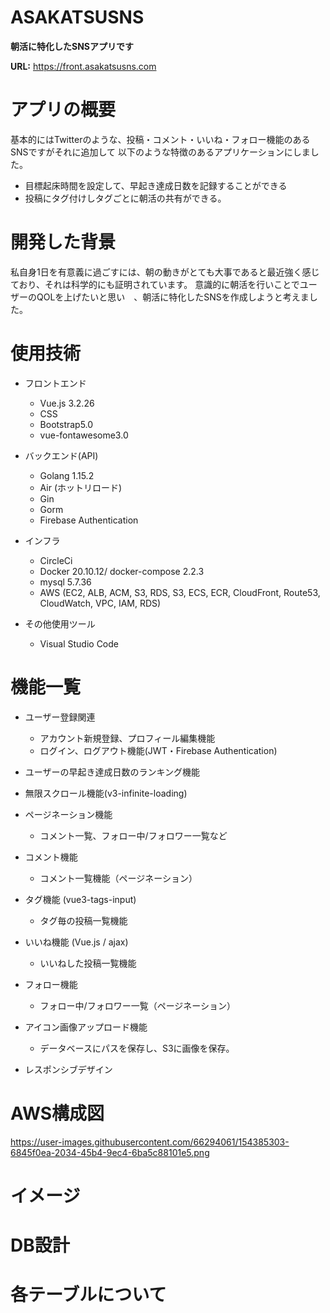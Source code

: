 # ASAKATSUSNS

**朝活に特化したSNSアプリです**

  **URL:** https://front.asakatsusns.com

# アプリの概要
基本的にはTwitterのような、投稿・コメント・いいね・フォロー機能のあるSNSですがそれに追加して
以下のような特徴のあるアプリケーションにしました。
  - 目標起床時間を設定して、早起き達成日数を記録することができる
  - 投稿にタグ付けしタグごとに朝活の共有ができる。

# 開発した背景
私自身1日を有意義に過ごすには、朝の動きがとても大事であると最近強く感じており、それは科学的にも証明されています。
意識的に朝活を行いことでユーザーのQOLを上げたいと思い　、朝活に特化したSNSを作成しようと考えました。

# 使用技術
- フロントエンド
  - Vue.js 3.2.26
  - CSS
  - Bootstrap5.0
  - vue-fontawesome3.0

- バックエンド(API)
  - Golang 1.15.2
  - Air (ホットリロード)
  - Gin
  - Gorm
  - Firebase Authentication

- インフラ
  - CircleCi
  - Docker 20.10.12/ docker-compose 2.2.3
  - mysql 5.7.36
  - AWS (EC2, ALB, ACM, S3, RDS, S3, ECS, ECR, CloudFront, Route53, CloudWatch, VPC, IAM, RDS)

- その他使用ツール
  - Visual Studio Code

# 機能一覧
- ユーザー登録関連
  - アカウント新規登録、プロフィール編集機能
  - ログイン、ログアウト機能(JWT・Firebase Authentication)

- ユーザーの早起き達成日数のランキング機能

- 無限スクロール機能(v3-infinite-loading)

- ページネーション機能
  - コメント一覧、フォロー中/フォロワー一覧など

- コメント機能
  - コメント一覧機能（ページネーション）

- タグ機能 (vue3-tags-input)
  - タグ毎の投稿一覧機能

- いいね機能 (Vue.js / ajax)
  - いいねした投稿一覧機能

- フォロー機能
  - フォロー中/フォロワー一覧（ページネーション）

- アイコン画像アップロード機能
  - データベースにパスを保存し、S3に画像を保存。

- レスポンシブデザイン

# AWS構成図
https://user-images.githubusercontent.com/66294061/154385303-6845f0ea-2034-45b4-9ec4-6ba5c88101e5.png

# イメージ


# DB設計

# 各テーブルについて




